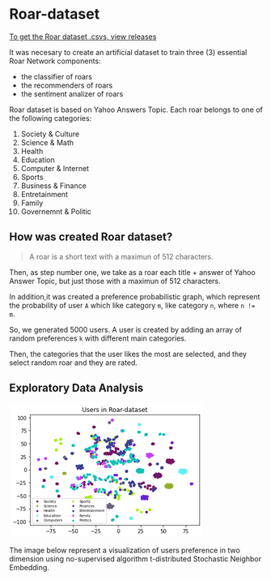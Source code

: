 # Roar-dataset

[To get the Roar dataset .csvs, view releases](https://github.com/Roar-Network/roar-dataset/releases)

It was necesary to create an artificial dataset to train three (3) essential Roar Network components:

- the classifier of roars
- the recommenders of roars
- the sentiment analizer of roars

Roar dataset is based on Yahoo Answers Topic. Each roar belongs to one of the following categories:

1. Society & Culture
2. Science & Math
3. Health
4. Education
5. Computer & Internet
6. Sports
7. Business & Finance
8. Entretainment
9. Family
9. Governemnt & Politic

## How was created Roar dataset?

> A roar is a short text with a maximun of 512 characters.

Then, as step number one, we take as a roar each title + answer of Yahoo Answer Topic, but just those with a maximun of 512 characters.

In addition,it was created a preference probabilistic graph, which represent the probability of user `A` which like category `m`, like category `n`, where `n != m`.

So, we generated 5000 users. A user is created by adding an array of random preferences `k` with different main categories.

Then, the categories that the user likes the most are selected, and they select random roar and they are rated.

## Exploratory Data Analysis

![Visualize users](./img/users.png)

The image below represent a visualization of users preference in two dimension using no-supervised algorithm t-distributed Stochastic Neighbor Embedding.
